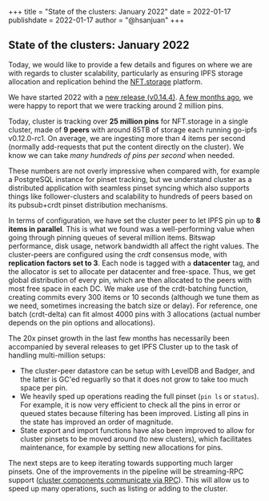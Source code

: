 +++
title = "State of the clusters: January 2022"
date = 2022-01-17
publishdate = 2022-01-17
author = "@hsanjuan"
+++

## State of the clusters: January 2022

Today, we would like to provide a few details and figures on where we are with
regards to cluster scalability, particularly as ensuring IPFS storage
allocation and replication behind the [NFT.storage](https://nft.storage)
platform.

We have started 2022 with a
[new release (v0.14.4)](https://github.com/ipfs-cluster/ipfs-cluster/blob/master/CHANGELOG.md). [A few months ago](../0.13.3_nft_storage/),
we were happy to report that we were tracking around 2 million pins.

Today, cluster is tracking over **25 million pins** for NFT.storage in a
single cluster, made of **9 peers** with around 85TB of storage each running
go-ipfs v0.12.0-rc1. On average, we are ingesting more than 4 items per second
(normally add-requests that put the content directly on the cluster). We
know we can take *many hundreds of pins per second* when needed.

These numbers are not overly impressive when compared with, for example a
PostgreSQL instance for pinset tracking, but we understand cluster as a
distributed application with seamless pinset syncing which also supports
things like follower-clusters and scalability to hundreds of peers based on
its pubsub+crdt pinset distribution mechanisms.

In terms of configuration, we have set the cluster peer to let IPFS pin up to
**8 items in parallel**. This is what we found was a well-performing value
when going through pinning queues of several million items. Bitswap
performance, disk usage, network bandwidth all affect the right values. The
cluster-peers are configured using the *crdt* consensus mode, with
**replication factors set to 3**. Each node is tagged with a **datacenter**
tag, and the allocator is set to allocate per datacenter and free-space. Thus,
we get global distribution of every pin, which are then allocated to the peers
with most free space in each DC. We make use of the crdt-batching function,
creating commits every 300 items or 10 seconds (although we tune them as we
need, sometimes increasing the batch size or delay). For reference, one batch
(crdt-delta) can fit almost 4000 pins with 3 allocations (actual number
depends on the pin options and allocations).

The 20x pinset growth in the last few months has necessarily been accompanied
by several releases to get IPFS Cluster up to the task of handling
multi-million setups:

* The cluster-peer datastore can be setup with LevelDB and Badger, and the latter
is GC'ed reguarlly so that it does not grow to take too much space per pin.
* We heavily sped up operations reading the full pinset (`pin ls` or
  `status`). For example, it is now very efficient to check all the pins in
  error or queued states because filtering has been improved. Listing all pins
  in the state has improved an order of magnitude.
* State export and import functions have also been improved to allow for
  cluster pinsets to be moved around (to new clusters), which facilitates
  maintenance, for example by setting new allocations for pins.

The next steps are to keep iterating towards supporting much larger
pinsets. One of the improvements in the pipeline will be streaming-RPC support
([cluster components communicate via RPC](../cluster_rpc_components/)). This
will allow us to speed up many operations, such as listing or adding to the
cluster.
